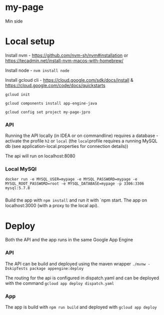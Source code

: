 # my-page
Min side



# Local setup
Install nvm - https://github.com/nvm-sh/nvm#installation or https://tecadmin.net/install-nvm-macos-with-homebrew/ 

Install node - `nvm install node`

Install gcloud cli - https://cloud.google.com/sdk/docs/install & https://cloud.google.com/code/docs/quickstarts

`gcloud init`

`gcloud components install app-engine-java`

`gcloud config set project my-page-jpro`

### API
Running the API locally (in IDEA or on commandline) requires a database - activate the profile `h2` or `local` (the `local`profile requires a running MySQL db (see application-local.properties for connection details))

The api will run on  localhost:8080

### Local MySQl
`docker run -e MYSQL_USER=mypage -e MYSQL_PASSWORD=mypage -e MYSQL_ROOT_PASSWORD=root -e MYSQL_DATABASE=mypage -p 3306:3306 mysql:5.7.8`

###
Build the app with `npm install` and run it with `npm start. The app on localhost:3000 (with a proxy to the local api).

# Deploy
Both the API and the app runs in the same Google App Engine 

### API
The API can be build and deployed using the maven wrapper `./mvnw -DskipTests package appengine:deploy`

The routing for the api is configured in dispatch.yaml and can be deployed with the command `gcloud app deploy dispatch.yaml`

### App
The app is build with `npm run build` and deployed with `gcloud app deploy`
